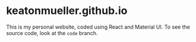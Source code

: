 # keatonmueller.github.io
This is my personal website, coded using React and Material UI. To see the source code, look at the `code` branch.
